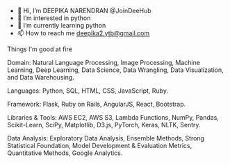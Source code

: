 - 👋 Hi, I’m DEEPIKA NARENDRAN @JoinDeeHub
- 👀 I’m interested in python
- 🌱 I’m currently learning python
- 📫 How to reach me deepika2.ytb@gmail.com

Things I'm good at fire

Domain: Natural Language Processing, Image Processing, Machine Learning, Deep Learning, Data Science, Data Wrangling, Data Visualization, and Data Warehousing.

Languages: Python, SQL, HTML, CSS, JavaScript, Ruby.

Framework: Flask, Ruby on Rails, AngularJS, React, Bootstrap.

Libraries & Tools: AWS EC2, AWS S3, Lambda Functions, NumPy, Pandas, Scikit-Learn, SciPy, Matplotlib, D3.js, PyTorch, Keras, NLTK, Sentry.

Data Analysis: Exploratory Data Analysis, Ensemble Methods, Strong Statistical Foundation, Model Development & Evaluation Metrics, Quantitative Methods, Google Analytics.
